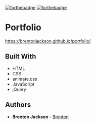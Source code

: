[![forthebadge](https://forthebadge.com/images/badges/made-with-javascript.svg)](https://forthebadge.com)
[![forthebadge](https://forthebadge.com/images/badges/check-it-out.svg)](https://forthebadge.com)

# Portfolio


https://brentonjackson.github.io/portfolio/


## Built With

* HTML
* CSS
* animate.css
* JavaScript
* jQuery




## Authors

* **Brenton Jackson** - [Brenton](https://github.com/brentonjackson)


